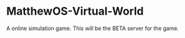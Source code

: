 MatthewOS-Virtual-World
=======================

A online simulation game.
This will be the BETA server for the game.
